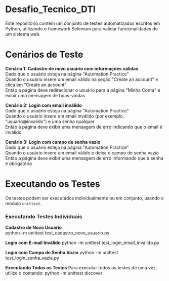 # Desafio_Tecnico_DTI

Este repositório contém um conjunto de testes automatizados escritos em Python, utilizando o framework Selenium para validar funcionalidades de um sistema web.

# Cenários de Teste

**Cenário 1: Cadastro de novo usuário com informações válidas**  
Dado que o usuário esteja na página "Automation Practice"  
Quando o usuário insere um email válido na seção "Create an account" e clica em "Create an account"  
Então a página deve redirecionar o usuário para a página "Minha Conta" e exibir uma mensagem de boas-vindas  

**Cenário 2: Login com email inválido**  
Dado que o usuário esteja na página "Automation Practice"  
Quando o usuário insere um email inválido (por exemplo, "usuario@invalido") e uma senha qualquer  
Então a página deve exibir uma mensagem de erro indicando que o email é inválido  

**Cenário 3: Login com campo de senha vazio**  
Dado que o usuário esteja na página "Automation Practice"  
Quando o usuário insere um email válido e deixa o campo de senha vazio  
Então a página deve exibir uma mensagem de erro informando que a senha é obrigatória  

# Executando os Testes

Os testes podem ser executados individualmente ou em conjunto, usando o módulo `unittest`.

### Executando Testes Individuais  

**Cadastro de Novo Usuário**  
python -m unittest test_cadastro_novo_usuario.py

**Login com E-mail Inválido** 
python -m unittest test_login_email_invalido.py

**Login com Campo de Senha Vazio**
python -m unittest test_login_senha_vazia.py

**Executando Todos os Testes**
Para executar todos os testes de uma vez, utilize o comando:
python -m unittest discover
